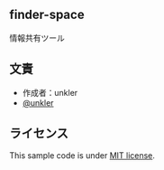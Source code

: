 ## finder-space

情報共有ツール

## 文責

* 作成者：unkler
* [@unkler](https://twitter.com/unkler)


## ライセンス

This sample code is under [MIT license](https://en.wikipedia.org/wiki/MIT_License).